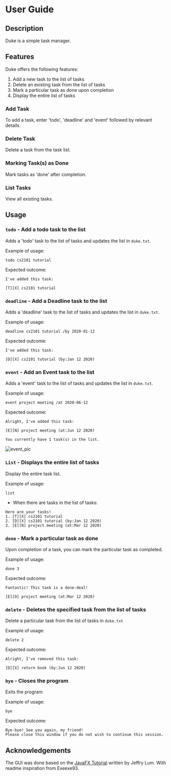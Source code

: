 # User Guide

## Description
Duke is a simple task manager.

## Features
Duke offers the following features:
1. Add a new task to the list of tasks
2. Delete an existing task from the list of tasks
3. Mark a particular task as done upon completion
4. Display the entire list of tasks

### Add Task
To add a task, enter 'todo', 'deadline' and 'event' followed by relevant details.

### Delete Task
Delete a task from the task list.
 

### Marking Task(s) as Done 
Mark tasks as 'done' after completion.

### List Tasks
View all existing tasks.


## Usage
### `todo` - Add a todo task to the list

Adds a 'todo' task to the list of tasks and updates the list in `duke.txt`.

Example of usage:

`todo cs2101 tutorial`

Expected outcome:

~~~~~~~~~~~~~~~~~~~~~~~~~~~
I've added this task:

[T][X] cs2101 tutorial
~~~~~~~~~~~~~~~~~~~~~~~~~~~

### `deadline` - Add a Deadline task to the list

Adds a 'deadline' task to the list of tasks and updates the list in `duke.txt`. 

Example of usage:

`deadline cs2101 tutorial /by 2020-01-12`

Expected outcome:

~~~~~~~~~~~~~~~~~~~~~~~~~~~
I've added this task:

[D][X] cs2101 tutorial (by:Jan 12 2020)
~~~~~~~~~~~~~~~~~~~~~~~~~~~

### `event` - Add an Event task to the list

Adds a 'event' task to the list of tasks and updates the list in `duke.txt`. 

Example of usage:

`event project meeting /at 2020-06-12`

Expected outcome:

~~~~~~~~~~~~~~~~~~~~~~~~~~~
Alright, I've added this task:

[E][N] project meeting (at:Jun 12 2020)

You currently have 1 task(s) in the list.
~~~~~~~~~~~~~~~~~~~~~~~~~~~

![event_pic](images/Event.png)

### `List` - Displays the entire list of tasks 

Display the entire task list.

Example of usage:
 
`list`

* When there are tasks in the list of tasks: <br>
~~~~~~~~~~~~~~~~~~~~~~~~~~~
Here are your tasks!
1. [T][X] cs2101 tutorial
2. [D][X] cs2101 tutorial (by:Jan 12 2020)
3. [E][N] project meeting (at:Mar 12 2020)
~~~~~~~~~~~~~~~~~~~~~~~~~~~

### `done` - Mark a particular task as done

Upon completion of a task, you can mark the particular task as completed. 

Example of usage: 

`done 3`

Expected outcome:

~~~~~~~~~~~~~~~~~~~~~~~~~~~
Fantastic! This task is a done-deal!

[E][O] project meeting (at:Mar 12 2020)
~~~~~~~~~~~~~~~~~~~~~~~~~~~

### `delete` - Deletes the specified task from the list of tasks

Delete a particular task from the list of tasks in `duke.txt`

Example of usage: 

`delete 2`

Expected outcome:

~~~~~~~~~~~~~~~~~~~~~~~~~~~
Alright, I've removed this task: 

[D][X] return book (by:Jun 12 2020)
~~~~~~~~~~~~~~~~~~~~~~~~~~~


### `bye` - Closes the program
 
Exits the program
 
Example of usage: 
 
`bye`
 
Expected outcome:
 
~~~~~~~~~~~~~~~~~~~~~~~~~~~
Bye-bye! See you again, my friend! 
Please close this window if you do not wish to continue this session.
~~~~~~~~~~~~~~~~~~~~~~~~~~~


## Acknowledgements
The GUI was done based on the 
[JavaFX Tutorial](https://github.com/nus-cs2103-AY1920S2/duke/blob/master/tutorials/javaFxTutorialPart4.md)
written by Jeffry Lum.
With readme inspiration from Exeexe93.

